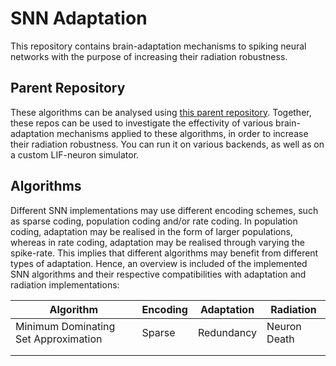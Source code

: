 # SNN Adaptation

This repository contains brain-adaptation mechanisms to spiking neural networks
with the purpose of increasing their radiation robustness.

## Parent Repository

These algorithms can be analysed using
[this parent repository](https://github.com/a-t-0/snncompare).
Together, these repos can be used to investigate the effectivity of various
brain-adaptation mechanisms applied to these algorithms, in order to increase
their radiation robustness. You can run it on various backends, as well as on
a custom LIF-neuron simulator.

## Algorithms

Different SNN implementations may use different encoding schemes, such as
sparse coding, population coding and/or rate coding. In population coding,
adaptation may be realised in the form of larger populations, whereas in rate
coding, adaptation may be realised through varying the spike-rate. This implies
that different algorithms may benefit from different types of adaptation.
Hence, an overview is included of the implemented SNN algorithms and their
respective compatibilities with adaptation and radiation implementations:

| Algorithm                            | Encoding | Adaptation | Radiation    |
| ------------------------------------ | -------- | ---------- | ------------ |
| Minimum Dominating Set Approximation | Sparse   | Redundancy | Neuron Death |
|                                      |          |            |              |
|                                      |          |            |              |
